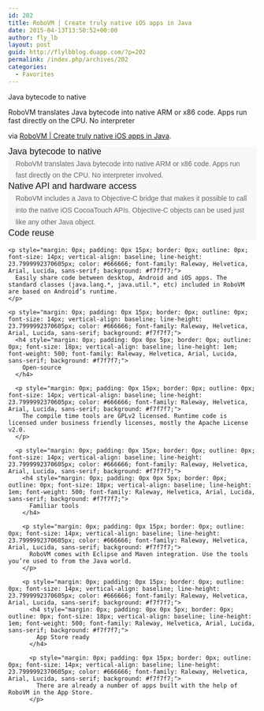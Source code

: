 ```yaml
---
id: 202
title: RoboVM | Create truly native iOS apps in Java
date: 2015-04-13T13:50:52+00:00
author: fly_lb
layout: post
guid: http://flylbblog.duapp.com/?p=202
permalink: /index.php/archives/202
categories:
  - Favorites
---
```

Java bytecode to native

RoboVM translates Java bytecode into native ARM or x86 code. Apps run fast directly on the CPU. No interpreter

via [RoboVM | Create truly native iOS apps in Java](http://robovm.com/).

<h4 style="margin: 0px; padding: 0px 0px 5px; border: 0px; outline: 0px; font-size: 18px; vertical-align: baseline; line-height: 1em; font-weight: 500; font-family: Raleway, Helvetica, Arial, Lucida, sans-serif; background: #f7f7f7;">
  Java bytecode to native
</h4>

<p style="margin: 0px; padding: 0px 15px; border: 0px; outline: 0px; font-size: 14px; vertical-align: baseline; line-height: 23.7999992370605px; color: #666666; font-family: Raleway, Helvetica, Arial, Lucida, sans-serif; background: #f7f7f7;">
  RoboVM translates Java bytecode into native ARM or x86 code. Apps run fast directly on the CPU. No interpreter involved.
</p>

<p style="margin: 0px; padding: 0px 15px; border: 0px; outline: 0px; font-size: 14px; vertical-align: baseline; line-height: 23.7999992370605px; color: #666666; font-family: Raleway, Helvetica, Arial, Lucida, sans-serif; background: #f7f7f7;">
  <h4 style="margin: 0px; padding: 0px 0px 5px; border: 0px; outline: 0px; font-size: 18px; vertical-align: baseline; line-height: 1em; font-weight: 500; font-family: Raleway, Helvetica, Arial, Lucida, sans-serif; background: #f7f7f7;">
    Native API and hardware access
  </h4>
  
  <p style="margin: 0px; padding: 0px 15px; border: 0px; outline: 0px; font-size: 14px; vertical-align: baseline; line-height: 23.7999992370605px; color: #666666; font-family: Raleway, Helvetica, Arial, Lucida, sans-serif; background: #f7f7f7;">
    RoboVM includes a Java to Objective-C bridge that makes it possible to call into the native iOS CocoaTouch APIs. Objective-C objects can be used just like any other Java object.
  </p>
  
  <p style="margin: 0px; padding: 0px 15px; border: 0px; outline: 0px; font-size: 14px; vertical-align: baseline; line-height: 23.7999992370605px; color: #666666; font-family: Raleway, Helvetica, Arial, Lucida, sans-serif; background: #f7f7f7;">
    <h4 style="margin: 0px; padding: 0px 0px 5px; border: 0px; outline: 0px; font-size: 18px; vertical-align: baseline; line-height: 1em; font-weight: 500; font-family: Raleway, Helvetica, Arial, Lucida, sans-serif; background: #f7f7f7;">
      Code reuse
    </h4>
    
    <p style="margin: 0px; padding: 0px 15px; border: 0px; outline: 0px; font-size: 14px; vertical-align: baseline; line-height: 23.7999992370605px; color: #666666; font-family: Raleway, Helvetica, Arial, Lucida, sans-serif; background: #f7f7f7;">
      Easily share code between desktop, Android and iOS apps. The standard classes (java.lang.*, java.util.*, etc) included in RoboVM are based on Android’s runtime.
    </p>
    
    <p style="margin: 0px; padding: 0px 15px; border: 0px; outline: 0px; font-size: 14px; vertical-align: baseline; line-height: 23.7999992370605px; color: #666666; font-family: Raleway, Helvetica, Arial, Lucida, sans-serif; background: #f7f7f7;">
      <h4 style="margin: 0px; padding: 0px 0px 5px; border: 0px; outline: 0px; font-size: 18px; vertical-align: baseline; line-height: 1em; font-weight: 500; font-family: Raleway, Helvetica, Arial, Lucida, sans-serif; background: #f7f7f7;">
        Open-source
      </h4>
      
      <p style="margin: 0px; padding: 0px 15px; border: 0px; outline: 0px; font-size: 14px; vertical-align: baseline; line-height: 23.7999992370605px; color: #666666; font-family: Raleway, Helvetica, Arial, Lucida, sans-serif; background: #f7f7f7;">
        The compile time tools are GPLv2 licensed. Runtime code is licensed under business friendly licenses, mostly the Apache License v2.0.
      </p>
      
      <p style="margin: 0px; padding: 0px 15px; border: 0px; outline: 0px; font-size: 14px; vertical-align: baseline; line-height: 23.7999992370605px; color: #666666; font-family: Raleway, Helvetica, Arial, Lucida, sans-serif; background: #f7f7f7;">
        <h4 style="margin: 0px; padding: 0px 0px 5px; border: 0px; outline: 0px; font-size: 18px; vertical-align: baseline; line-height: 1em; font-weight: 500; font-family: Raleway, Helvetica, Arial, Lucida, sans-serif; background: #f7f7f7;">
          Familiar tools
        </h4>
        
        <p style="margin: 0px; padding: 0px 15px; border: 0px; outline: 0px; font-size: 14px; vertical-align: baseline; line-height: 23.7999992370605px; color: #666666; font-family: Raleway, Helvetica, Arial, Lucida, sans-serif; background: #f7f7f7;">
          RoboVM comes with Eclipse and Maven integration. Use the tools you’re used to from the Java world.
        </p>
        
        <p style="margin: 0px; padding: 0px 15px; border: 0px; outline: 0px; font-size: 14px; vertical-align: baseline; line-height: 23.7999992370605px; color: #666666; font-family: Raleway, Helvetica, Arial, Lucida, sans-serif; background: #f7f7f7;">
          <h4 style="margin: 0px; padding: 0px 0px 5px; border: 0px; outline: 0px; font-size: 18px; vertical-align: baseline; line-height: 1em; font-weight: 500; font-family: Raleway, Helvetica, Arial, Lucida, sans-serif; background: #f7f7f7;">
            App Store ready
          </h4>
          
          <p style="margin: 0px; padding: 0px 15px; border: 0px; outline: 0px; font-size: 14px; vertical-align: baseline; line-height: 23.7999992370605px; color: #666666; font-family: Raleway, Helvetica, Arial, Lucida, sans-serif; background: #f7f7f7;">
            There are already a number of apps built with the help of RoboVM in the App Store.
          </p>